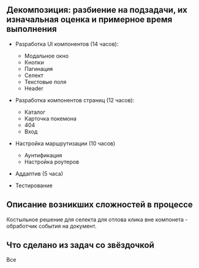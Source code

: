 ## Декомпозиция: разбиение на подзадачи, их изначальная оценка и примерное время выполнения

- Разработка UI компонентов (14 часов):
  - Модальное окно
  - Кнопки
  - Пагинация
  - Селект
  - Текстовые поля
  - Header

- Разработка компонентов страниц (12 часов):
  - Каталог
  - Карточка покемона
  - 404
  - Вход

- Настройка маршрутизации (10 часов)
  - Аунтификация
  - Настройка роутеров

- Аддаптив (5 часа)

- Тестирование

## Описание возникших сложностей в процессе
Костыльное решение для селекта для отлова клика вне компонета - обработчик события на документ.
## Что сделано из задач со звёздочкой
Все

